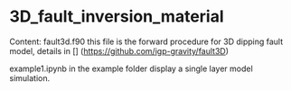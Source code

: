 # 3D_fault_inversion_material

Content:
fault3d.f90 this file is the forward procedure for 3D dipping fault model, details in [] (https://github.com/igp-gravity/fault3D)
  
example1.ipynb in the example folder display a single layer model simulation.  
